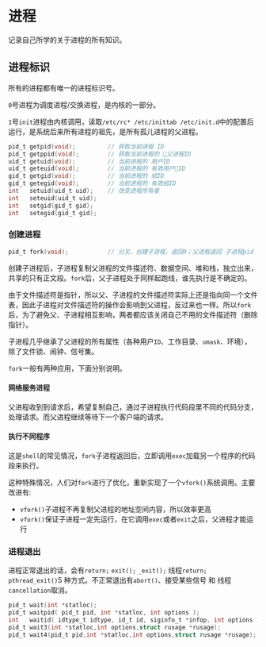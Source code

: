 # 进程

记录自己所学的关于进程的所有知识。

## 进程标识

所有的进程都有唯一的进程标识号。

`0`号进程为调度进程/交换进程，是内核的一部分。

`1`号`init`进程由内核调用，读取`/etc/rc* /etc/inittab /etc/init.d`中的配置后运行，是系统后来所有进程的祖先，是所有孤儿进程的父进程。

```c
pid_t getpid(void);         // 获取当前进程 ID
pid_t getppid(void);        // 获取当前进程的 父进程ID
uid_t getuid(void);         // 当前进程的 用户ID
uid_t geteuid(void);        // 当前进程的 有效用户ID
gid_t getgid(void);         // 当前进程的 组ID
gid_t getegid(void);        // 当前进程的 有效组ID
int   setuid(uid_t uid);    // 改变进程所有者
int   seteuid(uid_t uid);
int   setgid(gid_t gid);
int   setegid(gid_t gid);
```

### 创建进程

```c
pid_t fork(void);           // 分叉，创建子进程，返回0；父进程返回 子进程pid
```

创建子进程后，子进程复制父进程的文件描述符、数据空间、堆和栈，独立出来，共享的只有正文段。`fork`后，父子进程处于同样起跑线，谁先执行是不确定的。

由于文件描述符是指针，所以父、子进程的文件描述符实际上还是指向同一个文件表，因此子进程对文件描述符的操作会影响到父进程，反过来也一样。所以`fork`后，为了避免父、子进程相互影响，两者都应该关闭自己不用的文件描述符（删除指针）。

子进程几乎继承了父进程的所有属性（各种用户`ID`、工作目录、`umask`、环境），除了文件锁、闹钟、信号集。

`fork`一般有两种应用，下面分别说明。

#### 网络服务进程

父进程收到到请求后，希望复制自己，通过子进程执行代码段里不同的代码分支，处理请求。而父进程继续等待下一个客户端的请求。

#### 执行不同程序

这是`shell`的常见情况，`fork`子进程返回后，立即调用`exec`加载另一个程序的代码段来执行。

这种特殊情况，人们对`fork`进行了优化，重新实现了一个`vfork()`系统调用。主要改进有:

- `vfork()`子进程不再复制父进程的地址空间内容，所以效率更高
- `vfork()`保证子进程一定先运行，在它调用`exec`或者`exit`之后，父进程才能运行

### 进程退出

进程正常退出的话，会有`return;` `exit();` `_exit();` 线程`return;` `pthread_exit()`5 种方式。不正常退出有`abort()`、接受某些信号 和 线程`cancellation`取消。

```c
pid_t wait(int *statloc);
pid_t waitpid( pid_t pid, int *statloc, int options );
int   waitid( idtype_t idtype, id_t id, siginfo_t *infop, int options );
pid_t wait3(int *statloc,int options,struct rusage *rusage);
pid_t wait4(pid_t pid,int *statloc,int options,struct rusage *rusage);
```
